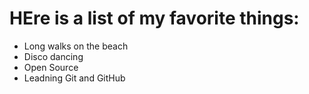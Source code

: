 # HEre is a list of my favorite things:
- Long walks on the beach
- Disco dancing
- Open Source
- Leadning Git and GitHub
